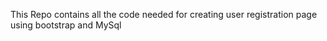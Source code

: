 This Repo contains all the code needed for creating user registration page using bootstrap and MySql
